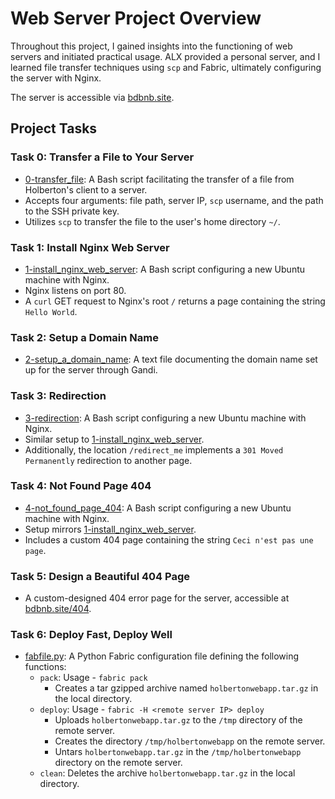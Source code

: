 # Web Server Project Overview

Throughout this project, I gained insights into the functioning of web servers and initiated practical usage. ALX provided a personal server, and I learned file transfer techniques using `scp` and Fabric, ultimately configuring the server with Nginx.

The server is accessible via [bdbnb.site](http://bdbnb.site).

## Project Tasks

### Task 0: Transfer a File to Your Server
- [0-transfer_file](./0-transfer_file): A Bash script facilitating the transfer of a file from Holberton's client to a server.
- Accepts four arguments: file path, server IP, `scp` username, and the path to the SSH private key.
- Utilizes `scp` to transfer the file to the user's home directory `~/`.

### Task 1: Install Nginx Web Server
- [1-install_nginx_web_server](./1-install_nginx_web_server): A Bash script configuring a new Ubuntu machine with Nginx.
- Nginx listens on port 80.
- A `curl` GET request to Nginx's root `/` returns a page containing the string `Hello World`.

### Task 2: Setup a Domain Name
- [2-setup_a_domain_name](./2-setup_a_domain_name): A text file documenting the domain name set up for the server through Gandi.

### Task 3: Redirection
- [3-redirection](./3-redirection): A Bash script configuring a new Ubuntu machine with Nginx.
- Similar setup to [1-install_nginx_web_server](./1-install_nginx_web_server).
- Additionally, the location `/redirect_me` implements a `301 Moved Permanently` redirection to another page.

### Task 4: Not Found Page 404
- [4-not_found_page_404](./4-not_found_page_404): A Bash script configuring a new Ubuntu machine with Nginx.
- Setup mirrors [1-install_nginx_web_server](./1-install_nginx_web_server).
- Includes a custom 404 page containing the string `Ceci n'est pas une page`.

### Task 5: Design a Beautiful 404 Page
- A custom-designed 404 error page for the server, accessible at [bdbnb.site/404](http://bdbnb.site/404).

### Task 6: Deploy Fast, Deploy Well
- [fabfile.py](./fabfile.py): A Python Fabric configuration file defining the following functions:
  - `pack`: Usage - `fabric pack`
    - Creates a tar gzipped archive named `holbertonwebapp.tar.gz` in the local directory.
  - `deploy`: Usage - `fabric -H <remote server IP> deploy`
    - Uploads `holbertonwebapp.tar.gz` to the `/tmp` directory of the remote server.
    - Creates the directory `/tmp/holbertonwebapp` on the remote server.
    - Untars `holbertonwebapp.tar.gz` in the `/tmp/holbertonwebapp` directory on the remote server.
  - `clean`: Deletes the archive `holbertonwebapp.tar.gz` in the local directory.